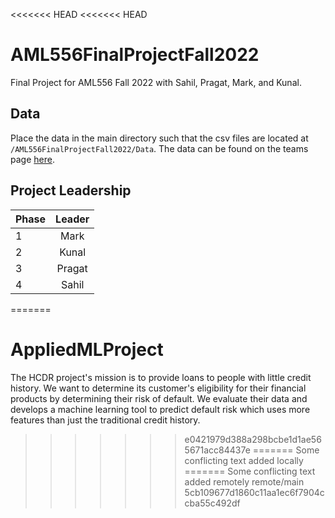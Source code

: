 <<<<<<< HEAD
<<<<<<< HEAD
# AML556FinalProjectFall2022

Final Project for AML556 Fall 2022 with Sahil, Pragat, Mark, and Kunal.

## Data

Place the data in the main directory such that the csv files are located at `/AML556FinalProjectFall2022/Data`. The data can be found on the teams page [here](https://indiana.sharepoint.com/:f:/r/sites/O365-ML-Project/Shared%20Documents/General?csf=1&web=1&e=7HuVaI). 

## Project Leadership

| Phase | Leader |
|-------|:------:|
| 1     | Mark  |
| 2     | Kunal   |
| 3     | Pragat    |
| 4     | Sahil |



=======
# AppliedMLProject
The HCDR project's mission is to provide loans to people with little credit history. We want to determine its customer's eligibility for their financial products by determining their risk of default. We evaluate their data and develops a machine learning tool to predict default risk which uses more features than just the traditional credit history.
>>>>>>> e0421979d388a298bcbe1d1ae565671acc84437e
=======
Some conflicting text added locally
=======
Some conflicting text added remotely
>>>>>>> remote/main
>>>>>>> 5cb109677d1860c11aa1ec6f7904ccba55c492df
